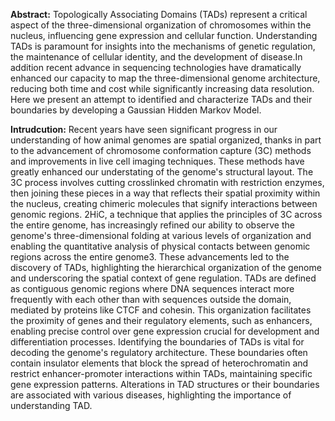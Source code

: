 **Abstract:**
Topologically Associating Domains
(TADs) represent a critical aspect of the
three-dimensional organization of
chromosomes within the nucleus,
influencing gene expression and cellular
function. Understanding TADs is
paramount for insights into the
mechanisms of genetic regulation, the
maintenance of cellular identity, and the
development of disease.In addition recent
advance in sequencing technologies have
dramatically enhanced our capacity to map
the three-dimensional genome architecture,
reducing both time and cost while
significantly increasing data resolution.
Here we present an attempt to identified
and characterize TADs and their
boundaries by developing a Gaussian
Hidden Markov Model.

**Intrudcution:**
Recent years have seen significant
progress in our understanding of how
animal genomes are spatial organized,
thanks in part to the advancement of
chromosome conformation capture
(3C) methods and improvements in live cell
imaging techniques. These methods have
greatly enhanced our understating of the
genome's structural layout. The 3C process
involves cutting crosslinked chromatin
with restriction enzymes, then joining
these pieces in a way that reflects their
spatial proximity within the nucleus,
creating chimeric molecules that signify
interactions between genomic regions. 2HiC, a technique that applies the principles of
3C across the entire genome, has
increasingly refined our ability to observe
the genome's three-dimensional folding at
various levels of organization and enabling
the quantitative analysis of physical
contacts between genomic regions across
the entire genome3. These advancements
led to the discovery of TADs, highlighting
the hierarchical organization of the
genome and underscoring the spatial
context of gene regulation.
TADs are defined as contiguous genomic
regions where DNA sequences interact
more frequently with each other than with
sequences outside the domain, mediated by
proteins like CTCF and cohesin. This
organization facilitates the proximity of
genes and their regulatory elements, such
as enhancers, enabling precise control over
gene expression crucial for development
and differentiation processes.
Identifying the boundaries of TADs is vital
for decoding the genome's regulatory
architecture. These boundaries often
contain insulator
elements that block the
spread of heterochromatin and restrict
enhancer-promoter interactions within
TADs, maintaining specific gene
expression patterns. Alterations in TAD
structures or their boundaries are
associated with various diseases,
highlighting the importance of
understanding TAD.
